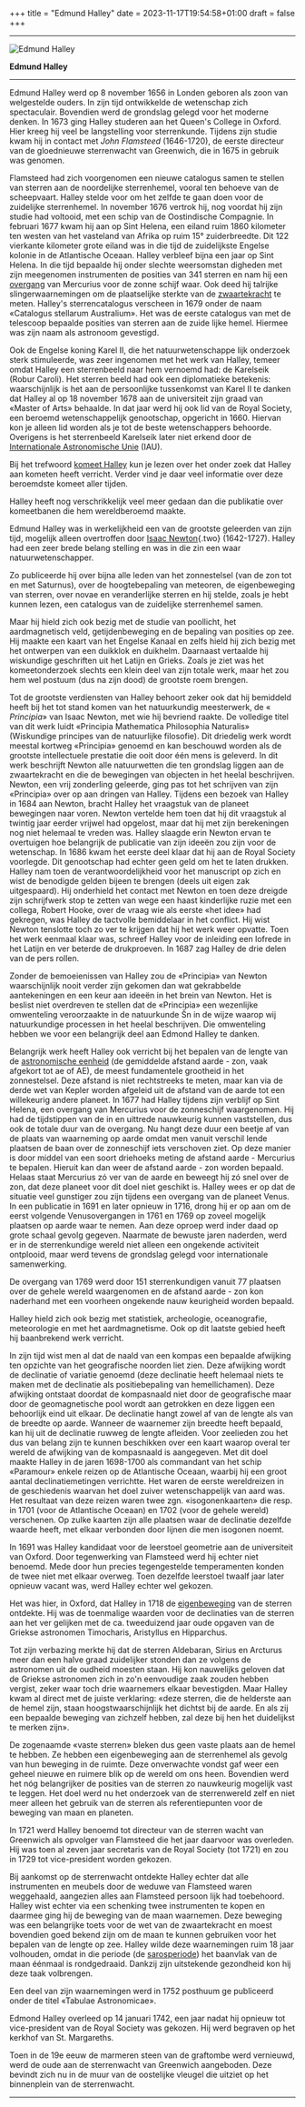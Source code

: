 +++
title = "Edmund Halley"
date = 2023-11-17T19:54:58+01:00
draft = false
+++

  -----------------------------------------------------------------------
  ![Edmund Halley](/halley-modified.png)
  
  **Edmund Halley**

  -----------------------------------------------------------------------

Edmund Halley werd op 8 november 1656 in Londen geboren als zoon van
welgestelde ouders. In zijn tijd ontwikkelde de wetenschap zich
spectaculair. Bovendien werd de grondslag gelegd voor het moderne
denken. In 1673 ging Halley studeren aan het Queen\'s College in Oxford.
Hier kreeg hij veel be langstelling voor sterrenkunde. Tijdens zijn
studie kwam hij in contact met *John Flamsteed* (1646-1720), de eerste
directeur van de gloednieuwe sterrenwacht van Greenwich, die in 1675 in
gebruik was genomen.

Flamsteed had zich voorgenomen een nieuwe catalogus samen te stellen van
sterren aan de noordelijke sterrenhemel, vooral ten behoeve van de
scheepvaart. Halley stelde voor om het zelfde te gaan doen voor de
zuidelijke sterrenhemel. In november 1676 vertrok hij, nog voordat hij
zijn studie had voltooid, met een schip van de Oostindische Compagnie.
In februari 1677 kwam hij aan op Sint Helena, een eiland ruim 1860
kilometer ten westen van het vasteland van Afrika op ruim 15°
zuiderbreedte. Dit 122 vierkante kilometer grote eiland was in die tijd
de zuidelijkste Engelse kolonie in de Atlantische Oceaan. Halley
verbleef bijna een jaar op Sint Helena. In die tijd bepaalde hij onder
slechte weersomstan digheden met zijn meegenomen instrumenten de
posities van 341 sterren en nam hij een [overgang](/encyclopedie/overgang)
van Mercurius voor de zonne schijf waar. Ook deed hij talrijke
slingerwaarnemingen om de plaatselijke sterkte van de
[zwaartekracht](/encyclopedie/zwaartekracht) te meten. Halley's
sterrencatalogus verscheen in 1679 onder de naam «Catalogus stellarum
Australium». Het was de eerste catalogus van met de telescoop bepaalde
posities van sterren aan de zuide lijke hemel. Hiermee was zijn naam als
astronoom gevestigd.

Ook de Engelse koning Karel II, die het natuurwetenschappe lijk
onderzoek sterk stimuleerde, was zeer ingenomen met het werk van Halley,
temeer omdat Halley een sterrenbeeld naar hem vernoemd had: de Karelseik
(Robur Caroli). Het sterren beeld had ook een diplomatieke betekenis:
waarschijnlijk is het aan de persoonlijke tussenkomst van Karel II te
danken dat Halley al op 18 november 1678 aan de universiteit zijn graad
van «Master of Arts» behaalde. In dat jaar werd hij ook lid van de Royal
Society, een beroemd wetenschappelijk genootschap, opgericht in 1660.
Hiervan kon je alleen lid worden als je tot de beste wetenschappers
behoorde. Overigens is het sterrenbeeld Karelseik later niet erkend door
de [Internationale Astronomische Unie](/encyclopedie/iau) (IAU).

Bij het trefwoord [komeet Halley](/encyclopedie/halleyko) kun je lezen over
het onder zoek dat Halley aan kometen heeft verricht. Verder vind je
daar veel informatie over deze beroemdste komeet aller tijden.

Halley heeft nog verschrikkelijk veel meer gedaan dan die publikatie
over komeetbanen die hem wereldberoemd maakte.

Edmund Halley was in werkelijkheid een van de grootste geleerden van
zijn tijd, mogelijk alleen overtroffen door [Isaac
Newton](newton.html){.two} (1642-1727). Halley had een zeer brede belang
stelling en was in die zin een waar natuurwetenschapper.

Zo publiceerde hij over bijna alle leden van het zonnestelsel (van de
zon tot en met Saturnus), over de hoogtebepaling van meteoren, de
eigenbeweging van sterren, over novae en veranderlijke sterren en hij
stelde, zoals je hebt kunnen lezen, een catalogus van de zuidelijke
sterrenhemel samen.

Maar hij hield zich ook bezig met de studie van poollicht, het
aardmagnetisch veld, getijdenbeweging en de bepaling van posities op
zee. Hij maakte een kaart van het Engelse Kanaal en zelfs hield hij zich
bezig met het ontwerpen van een duikklok en duikhelm. Daarnaast
vertaalde hij wiskundige geschriften uit het Latijn en Grieks. Zoals je
ziet was het komeetonderzoek slechts een klein deel van zijn totale
werk, maar het zou hem wel postuum (dus na zijn dood) de grootste roem
brengen.

Tot de grootste verdiensten van Halley behoort zeker ook dat hij
bemiddeld heeft bij het tot stand komen van het natuurkundig
meesterwerk, de « *Principia*» van Isaac Newton, met wie hij bevriend
raakte. De volledige titel van dit werk luidt «Principia Mathematica
Philosophia Naturalis» (Wiskundige principes van de natuurlijke
filosofie). Dit driedelig werk wordt meestal kortweg «Principia» genoemd
en kan beschouwd worden als de grootste intellectuele prestatie die ooit
door één mens is geleverd. In dit werk beschrijft Newton alle
natuurwetten die ten grondslag liggen aan de zwaartekracht en die de
bewegingen van objecten in het heelal beschrijven. Newton, een vrij
zonderling geleerde, ging pas tot het schrijven van zijn «Principia»
over op aan dringen van Halley. Tijdens een bezoek van Halley in 1684
aan Newton, bracht Halley het vraagstuk van de planeet bewegingen naar
voren. Newton vertelde hem toen dat hij dit vraagstuk al twintig jaar
eerder vrijwel had opgelost, maar dat hij met zijn berekeningen nog niet
helemaal te vreden was. Halley slaagde erin Newton ervan te overtuigen
hoe belangrijk de publicatie van zijn ideeën zou zijn voor de
wetenschap. In 1686 kwam het eerste deel klaar dat hij aan de Royal
Society voorlegde. Dit genootschap had echter geen geld om het te laten
drukken. Halley nam toen de verantwoordelijkheid voor het manuscript op
zich en wist de benodigde gelden bijeen te brengen (deels uit eigen zak
uitgespaard). Hij onderhield het contact met Newton en toen deze dreigde
zijn schrijfwerk stop te zetten van wege een haast kinderlijke ruzie met
een collega, Robert Hooke, over de vraag wie als eerste «het idee» had
gekregen, was Halley de tactvolle bemiddelaar in het conflict. Hij wist
Newton tenslotte toch zo ver te krijgen dat hij het werk weer opvatte.
Toen het werk eenmaal klaar was, schreef Halley voor de inleiding een
lofrede in het Latijn en ver beterde de drukproeven. In 1687 zag Halley
de drie delen van de pers rollen.

Zonder de bemoeienissen van Halley zou de «Principia» van Newton
waarschijnlijk nooit verder zijn gekomen dan wat gekrabbelde
aantekeningen en een keur aan ideeën in het brein van Newton. Het is
beslist niet overdreven te stellen dat de «Principia» een wezenlijke
omwenteling veroorzaakte in de natuurkunde Šn in de wijze waarop wij
natuurkundige processen in het heelal beschrijven. Die omwenteling
hebben we voor een belangrijk deel aan Edmond Halley te danken.

Belangrijk werk heeft Halley ook verricht bij het bepalen van de lengte
van de [astronomische eenheid](/encyclopedie/ae) (de gemiddelde
afstand aarde - zon, vaak afgekort tot ae of AE), de meest fundamentele
grootheid in het zonnestelsel. Deze afstand is niet rechtstreeks te
meten, maar kan via de derde wet van Kepler worden afgeleid uit de
afstand van de aarde tot een willekeurig andere planeet. In 1677 had
Halley tijdens zijn verblijf op Sint Helena, een overgang van Mercurius
voor de zonneschijf waargenomen. Hij had de tijdstippen van de in en
uittrede nauwkeurig kunnen vaststellen, dus ook de totale duur van de
overgang. Nu hangt deze duur een beetje af van de plaats van waarneming
op aarde omdat men vanuit verschil lende plaatsen de baan over de
zonneschijf iets verschoven ziet. Op deze manier is door middel van een
soort driehoeks meting de afstand aarde - Mercurius te bepalen. Hieruit
kan dan weer de afstand aarde - zon worden bepaald. Helaas staat
Mercurius zó ver van de aarde en beweegt hij zó snel over de zon, dat
deze planeet voor dit doel niet geschikt is. Halley wees er op dat de
situatie veel gunstiger zou zijn tijdens een overgang van de planeet
Venus. In een publicatie in 1691 en later opnieuw in 1716, drong hij er
op aan om de eerst volgende Venusovergangen in 1761 en 1769 op zoveel
mogelijk plaatsen op aarde waar te nemen. Aan deze oproep werd inder
daad op grote schaal gevolg gegeven. Naarmate de bewuste jaren naderden,
werd er in de sterrenkundige wereld niet alleen een ongekende activiteit
ontplooid, maar werd tevens de grondslag gelegd voor internationale
samenwerking.

De overgang van 1769 werd door 151 sterrenkundigen vanuit 77 plaatsen
over de gehele wereld waargenomen en de afstand aarde - zon kon
naderhand met een voorheen ongekende nauw keurigheid worden bepaald.

Halley hield zich ook bezig met statistiek, archeologie, oceanografie,
meteorologie en met het aardmagnetisme. Ook op dit laatste gebied heeft
hij baanbrekend werk verricht.

In zijn tijd wist men al dat de naald van een kompas een bepaalde
afwijking ten opzichte van het geografische noorden liet zien. Deze
afwijking wordt de declinatie of variatie genoemd (deze declinatie heeft
helemaal niets te maken met de declinatie als positiebepaling van
hemellichamen). Deze afwijking ontstaat doordat de kompasnaald niet door
de geografische maar door de geomagnetische pool wordt aan getrokken en
deze liggen een behoorlijk eind uit elkaar. De declinatie hangt zowel af
van de lengte als van de breedte op aarde. Wanneer de waarnemer zijn
breedte heeft bepaald, kan hij uit de declinatie ruwweg de lengte
afleiden. Voor zeelieden zou het dus van belang zijn te kunnen
beschikken over een kaart waarop overal ter wereld de afwijking van de
kompasnaald is aangegeven. Met dit doel maakte Halley in de jaren
1698-1700 als commandant van het schip «Paramour» enkele reizen op de
Atlantische Oceaan, waarbij hij een groot aantal declinatiemetingen
verrichtte. Het waren de eerste wereldreizen in de geschiedenis waarvan
het doel zuiver wetenschappelijk van aard was. Het resultaat van deze
reizen waren twee zgn. «isogonenkaarten» die resp. in 1701 (voor de
Atlantische Oceaan) en 1702 (voor de gehele wereld) verschenen. Op zulke
kaarten zijn alle plaatsen waar de declinatie dezelfde waarde heeft, met
elkaar verbonden door lijnen die men isogonen noemt.

In 1691 was Halley kandidaat voor de leerstoel geometrie aan de
universiteit van Oxford. Door tegenwerking van Flamsteed werd hij echter
niet benoemd. Mede door hun precies tegengestelde temperamenten konden
de twee niet met elkaar overweg. Toen dezelfde leerstoel twaalf jaar
later opnieuw vacant was, werd Halley echter wel gekozen.

Het was hier, in Oxford, dat Halley in 1718 de
[eigenbeweging](/encyclopedie/eigenbeweging) van de sterren ontdekte. Hij was de
toenmalige waarden voor de declinaties van de
sterren aan het ver gelijken met de ca. tweeduizend jaar oude opgaven
van de Griekse astronomen Timocharis, Aristyllus en Hipparchus.

Tot zijn verbazing merkte hij dat de sterren Aldebaran, Sirius en
Arcturus meer dan een halve graad zuidelijker stonden dan ze volgens de
astronomen uit de oudheid moesten staan. Hij kon nauwelijks geloven dat
de Griekse astronomen zich in zo\'n eenvoudige zaak zouden hebben
vergist, zeker waar toch drie waarnemers elkaar bevestigden. Maar Halley
kwam al direct met de juiste verklaring: «deze sterren, die de helderste
aan de hemel zijn, staan hoogstwaarschijnlijk het dichtst bij de aarde.
En als zij een bepaalde beweging van zichzelf hebben, zal deze bij hen
het duidelijkst te merken zijn».

De zogenaamde «vaste sterren» bleken dus geen vaste plaats aan de hemel
te hebben. Ze hebben een eigenbeweging aan de sterrenhemel als gevolg
van hun beweging in de ruimte. Deze onverwachte vondst gaf weer een
geheel nieuwe en ruimere blik op de wereld om ons heen. Bovendien werd
het nóg belangrijker de posities van de sterren zo nauwkeurig mogelijk
vast te leggen. Het doel werd nu het onderzoek van de sterrenwereld zelf
en niet meer alleen het gebruik van de sterren als referentiepunten voor
de beweging van maan en planeten.

In 1721 werd Halley benoemd tot directeur van de sterren wacht van
Greenwich als opvolger van Flamsteed die het jaar daarvoor was
overleden. Hij was toen al zeven jaar secretaris van de Royal Society
(tot 1721) en zou in 1729 tot vice-president worden gekozen.

Bij aankomst op de sterrenwacht ontdekte Halley echter dat alle
instrumenten en meubels door de weduwe van Flamsteed waren weggehaald,
aangezien alles aan Flamsteed persoon lijk had toebehoord. Halley wist
echter via een schenking twee instrumenten te kopen en daarmee ging hij
de beweging van de maan waarnemen. Deze beweging was een belangrijke
toets voor de wet van de zwaartekracht en moest bovendien goed bekend
zijn om de maan te kunnen gebruiken voor het bepalen van de lengte op
zee. Halley wilde deze waarnemingen ruim 18 jaar volhouden, omdat in die
periode (de [sarosperiode](/encyclopedie/saros)) het baanvlak van de maan
éénmaal is rondgedraaid. Dankzij zijn uitstekende gezondheid kon hij
deze taak volbrengen.

Een deel van zijn waarnemingen werd in 1752 posthuum ge publiceerd onder
de titel «Tabulae Astronomicae».

Edmond Halley overleed op 14 januari 1742, een jaar nadat hij opnieuw
tot vice-president van de Royal Society was gekozen. Hij werd begraven
op het kerkhof van St. Margareths.

Toen in de 19e eeuw de marmeren steen van de graftombe werd vernieuwd,
werd de oude aan de sterrenwacht van Greenwich aangeboden. Deze bevindt
zich nu in de muur van de oostelijke vleugel die uitziet op het
binnenplein van de sterrenwacht.

---
